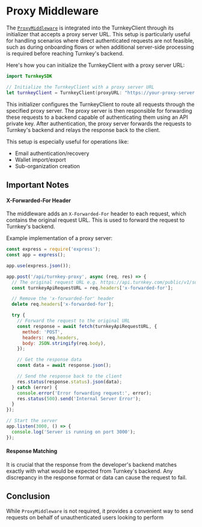# Proxy Middleware

The [`ProxyMiddleware`](/Sources/Middleware/ProxyMiddleware.swift) is integrated into the TurnkeyClient through its initializer that accepts a proxy server URL. This setup is particularly useful for handling scenarios where direct authenticated requests are not feasible, such as during onboarding flows or when additional server-side processing is required before reaching Turnkey's backend.

Here's how you can initialize the TurnkeyClient with a proxy server URL:

```swift
import TurnkeySDK

// Initialize the TurnkeyClient with a proxy server URL
let turnkeyClient = TurnkeyClient(proxyURL: "https://your-proxy-server.com/api/turnkey-proxy")
```

This initializer configures the TurnkeyClient to route all requests through the specified proxy server. The proxy server is then responsible for forwarding these requests to a backend capable of authenticating them using an API private key. After authentication, the proxy server forwards the requests to Turnkey's backend and relays the response back to the client.

This setup is especially useful for operations like:

- Email authentication/recovery
- Wallet import/export
- Sub-organization creation

## Important Notes

#### X-Forwarded-For Header

The middleware adds an `X-Forwarded-For` header to each request, which contains the original request URL. This is used to forward the request to Turnkey's backend.

Example implementation of a proxy server:

```javascript
const express = require('express');
const app = express();

app.use(express.json());

app.post('/api/turnkey-proxy', async (req, res) => {
  // The original request URL e.g. https://api.turnkey.com/public/v1/submit/email_auth
  const turnkeyApiRequestURL = req.headers['x-forwarded-for'];

  // Remove the 'x-forwarded-for' header
  delete req.headers['x-forwarded-for'];

  try {
    // Forward the request to the original URL
    const response = await fetch(turnkeyApiRequestURL, {
      method: 'POST',
      headers: req.headers,
      body: JSON.stringify(req.body),
    });

    // Get the response data
    const data = await response.json();

    // Send the response back to the client
    res.status(response.status).json(data);
  } catch (error) {
    console.error('Error forwarding request:', error);
    res.status(500).send('Internal Server Error');
  }
});

// Start the server
app.listen(3000, () => {
  console.log('Server is running on port 3000');
});
```

#### Response Matching

It is crucial that the response from the developer's backend matches exactly with what would be expected from Turnkey's backend. Any discrepancy in the response format or data can cause the request to fail.

## Conclusion

While `ProxyMiddleware` is not required, it provides a convenient way to send requests on behalf of unauthenticated users looking to perform
